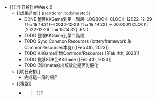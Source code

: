 - [[工作日報]] #Week_6
	- [[成果進度]] {{renderer :todomaster}}
		- DONE 整理KKGame到第一階段
		  :LOGBOOK:
		  CLOCK: [2022-12-29 Thu 15:14:31]--[2022-12-29 Thu 15:14:32] =>  00:00:01
		  CLOCK: [2022-12-29 Thu 15:14:32]
		  :END:
		- TODO  整理KKGame到第二階段
		- TODO Sync Common Resources (lotteryframework 和 CommonResources本身)  [[Feb 4th, 2023]]
		- TODO KKGame新增Common/Resources [[Feb 4th, 2023]]
		- TODO 搬移SDK到KKGame [[Feb 4th, 2023]]
		- TODO 測試meta的出版設定是否能優化
	- [[明日安排]]
		- 完成這一周的項目
	- [[複盤]]
		- > ???